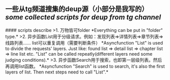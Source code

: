 ## 一些从tg频道搜集的deup源（小部分是我写的）  *some collected scripts for deup from tg channel*
<?![deuplogo](https://raw.githubusercontent.com/chenxingmoonset/yuan/main/deup/deup.png)>
#### scripts describe
>1. 万物皆可folder   *Everything can be put in "folder" type.*
>2. 异步函数List用于分级请求。例如：发现列表=>详情列表=>章节列表=>线路列表...... list可以重复调用（需要判断条件）  *Asyncfunction "List" is used to divide the requests' layers. Just like: found list => detail list => chapter list => line list  etc. "List" can be called repeatly(different layers need some judging conditions).*
>3. 异步函数Search用于搜索，也即第一层级列表。然后再调用list函数。  *Asyncfunction "Search" is used to search, it's also the first layers of list. Then next steps need to call "List".*